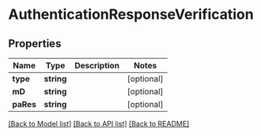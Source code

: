 # AuthenticationResponseVerification

## Properties
Name | Type | Description | Notes
------------ | ------------- | ------------- | -------------
**type** | **string** |  | [optional] 
**mD** | **string** |  | [optional] 
**paRes** | **string** |  | [optional] 

[[Back to Model list]](../README.md#documentation-for-models) [[Back to API list]](../README.md#documentation-for-api-endpoints) [[Back to README]](../README.md)


